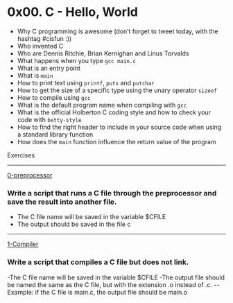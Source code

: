 # 0x00. C - Hello, World

- Why C programming is awesome (don’t forget to tweet today, with the hashtag #cisfun :))
- Who invented C
- Who are Dennis Ritchie, Brian Kernighan and Linus Torvalds
- What happens when you type `gcc main.c`
- What is an entry point
- What is `main`
- How to print text using `printf`, `puts` and `putchar`
- How to get the size of a specific type using the unary operator `sizeof`
- How to compile using `gcc`
- What is the default program name when compiling with `gcc`
- What is the official Holberton C coding style and how to check your code with `betty-style`
- How to find the right header to include in your source code when using a standard library function
- How does the `main` function influence the return value of the program

 Exercises 
<hr />

 [0-preprocessor](https://github.com/Gzoref/holbertonschool-low_level_programming/blob/master/0x00-hello_world/0-preprocessor)

### Write a script that runs a C file through the preprocessor and save the result into another file.
- The C file name will be saved in the variable $CFILE
- The output should be saved in the file c

<hr>

[1-Compiler](https://github.com/Gzoref/holbertonschool-low_level_programming/blob/master/0x00-hello_world/1-compiler)

### Write a script that compiles a C file but does not link.
-The C file name will be saved in the variable $CFILE
-The output file should be named the same as the C file, but with the extension .o instead of .c.
-- Example: if the C file is main.c, the output file should be main.o


